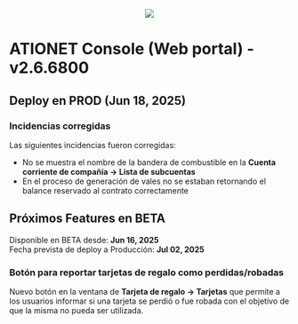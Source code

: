 <p align="center">
  <img src="https://github.com/Ationet/ationetdocs/raw/master/Content/Images/ATIOnetLogo_250x70.png" />
</p>

# ATIONET Console (Web portal) - v2.6.6800

## Deploy en PROD (Jun 18, 2025)

### Incidencias corregidas
Las siguientes incidencias fueron corregidas:
  - No se muestra el nombre de la bandera de combustible en la **Cuenta corriente de compañía -> Lista de subcuentas**
  - En el proceso de generación de vales no se estaban retornando el balance reservado al contrato correctamente

## Próximos Features en BETA
Disponible en BETA desde: **Jun 16, 2025** <br>
Fecha prevista de deploy a Producción: **Jul 02, 2025**
### Botón para reportar tarjetas de regalo como perdidas/robadas
Nuevo botón en la ventana de **Tarjeta de regalo -> Tarjetas** que permite a los usuarios informar si una tarjeta se perdió o fue robada con el objetivo de que la misma no pueda ser utilizada.
